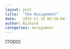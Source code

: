 ```yaml
---
layout: post
title:  "The Assignment"
date:   2015-11-18 06:59:04
author: Rickard
categories: assignment
---
```

[TODO]